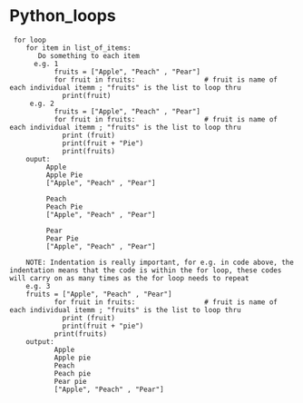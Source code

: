 # Python_loops
     for loop
        for item in list_of_items:
           Do something to each item
          e.g. 1
               fruits = ["Apple", "Peach" , "Pear"]
               for fruit in fruits:                 # fruit is name of each individual itemm ; "fruits" is the list to loop thru
                 print(fruit)
         e.g. 2
               fruits = ["Apple", "Peach" , "Pear"]
               for fruit in fruits:                 # fruit is name of each individual itemm ; "fruits" is the list to loop thru
                 print (fruit)
                 print(fruit + "Pie")
                 print(fruits)
        ouput:
             Apple
             Apple Pie
             ["Apple", "Peach" , "Pear"]
             
             Peach
             Peach Pie
             ["Apple", "Peach" , "Pear"]
             
             Pear
             Pear Pie
             ["Apple", "Peach" , "Pear"]
             
        NOTE: Indentation is really important, for e.g. in code above, the indentation means that the code is within the for loop, these codes will carry on as many times as the for loop needs to repeat
        e.g. 3 
        fruits = ["Apple", "Peach" , "Pear"]
               for fruit in fruits:                 # fruit is name of each individual itemm ; "fruits" is the list to loop thru
                 print (fruit)
                 print(fruit + "pie")
               print(fruits)
        output:
               Apple
               Apple pie
               Peach
               Peach pie
               Pear pie
               ["Apple", "Peach" , "Pear"]
               
               
        
        
         
